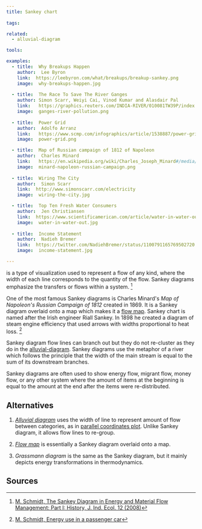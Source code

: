 ```yaml
---
title: Sankey chart
  
tags:

related:
  - alluvial-diagram

tools:

examples:
  - title:  Why Breakups Happen
    author:  Lee Byron
    link:  https://leebyron.com/what/breakups/breakup-sankey.png
    image:  why-breakups-happen.jpg
    
  - title:  The Race To Save The River Ganges
    author: Simon Scarr, Weiyi Cai, Vinod Kumar and Alasdair Pal
    link:   https://graphics.reuters.com/INDIA-RIVER/010081TW39P/index.html
    image:  ganges-river-pollution.png
    
  - title:  Power Grid
    author:  Adolfo Arranz
    link:   https://www.scmp.com/infographics/article/1538887/power-grid#&gid=1&pid=1
    image:  power-grid.png

  - title:  Map of Russian campaign of 1812 of Napoleon
    author:  Charles Minard
    link:   https://en.wikipedia.org/wiki/Charles_Joseph_Minard#/media/File:Minard.png
    image:  minard-napoleon-russian-campaign.png
  
  - title:  Wiring The City
    author:  Simon Scarr
    link:  http://www.simonscarr.com/electricity
    image:  wiring-the-city.jpg

  - title:  Top Ten Fresh Water Consumers
    author:  Jen Christiansen
    link:  https://www.scientificamerican.com/article/water-in-water-out/
    image:  water-in-water-out.jpg
  
  - title:  Income Statement
    author:  Nadieh Bremer
    link:  https://twitter.com/NadiehBremer/status/1100791165769502720
    image:  income-statement.jpg

---
```


is a type of visualization used to represent a flow of any kind, where the width of each line corresponds to the quantity of the flow. Sankey diagrams emphasize the transfers or flows within a system. [^schmidt] 
<!--more-->
 One of the most famous Sankey diagrams is Charles Minard's *Map of Napoleon's Russian Campaign of 1812* created in 1869. It is a Sankey diagram overlaid onto a map which makes it a [flow map](/flow-map). Sankey chart is named after the Irish engineer Riall Sankey. In 1898 he created a diagram of steam engine efficiency that used arrows with widths proportional to heat loss. [^schmidt2]

Sankey diagram flow lines can branch out but they do not re-cluster as they do in the [alluvial-diagram](alluvial-diagram). Sankey diagrams use the metaphor of a river which follows the principle that the width of the main stream is equal to the sum of its downstream branches. 

Sankey diagrams are often used to show energy flow, migrant flow, money flow, or any other system where the amount of items at the beginning is equal to the amount at the end after the items were re-distributed.

## Alternatives
1. [*Alluvial diagram*](/alluvial-diagram) uses the width of line to represent amount of flow between categories, as in [parallel coordinates plot](/parallel-coordinates). Unlike Sankey diagram, it allows flow lines to re-group.

2. [*Flow map*](/flow-map) is essentially a Sankey diagram overlaid onto a map.

3. *Grassmann diagram* is the same as the Sankey diagram, but it mainly depicts energy transformations in thermodynamics.

## Sources
[^schmidt]: [M. Schmidt, The Sankey Diagram in Energy and Material Flow Management: Part I: History, J. Ind. Ecol. 12 (2008)](doi:10.1111/j.1530-9290.2008.00004.x.) 
[^schmidt2]: [M. Schmidt, Energy use in a passenger car](https://www.Ifu.Com/En/e-Sankey/Sankey-Diagram)
[^soundararajan]: [K. Soundararajan, H.K. Ho, B. Su, Sankey diagram framework for energy and exergy flows, Appl. Energy. 136 (2014)](doi:10.1016/j.apenergy.2014.08.070)
